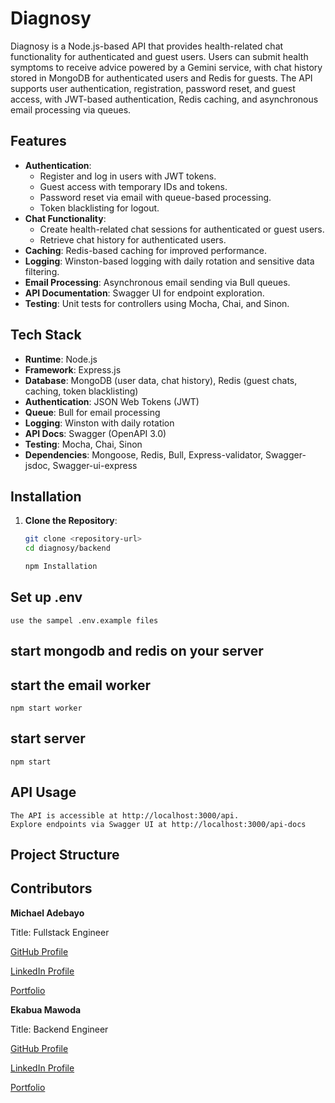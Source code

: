 # Diagnosy

Diagnosy is a Node.js-based API that provides health-related chat functionality for authenticated and guest users. Users can submit health symptoms to receive advice powered by a Gemini service, with chat history stored in MongoDB for authenticated users and Redis for guests. The API supports user authentication, registration, password reset, and guest access, with JWT-based authentication, Redis caching, and asynchronous email processing via queues.

## Features
- **Authentication**:
  - Register and log in users with JWT tokens.
  - Guest access with temporary IDs and tokens.
  - Password reset via email with queue-based processing.
  - Token blacklisting for logout.
- **Chat Functionality**:
  - Create health-related chat sessions for authenticated or guest users.
  - Retrieve chat history for authenticated users.
- **Caching**: Redis-based caching for improved performance.
- **Logging**: Winston-based logging with daily rotation and sensitive data filtering.
- **Email Processing**: Asynchronous email sending via Bull queues.
- **API Documentation**: Swagger UI for endpoint exploration.
- **Testing**: Unit tests for controllers using Mocha, Chai, and Sinon.

## Tech Stack
- **Runtime**: Node.js
- **Framework**: Express.js
- **Database**: MongoDB (user data, chat history), Redis (guest chats, caching, token blacklisting)
- **Authentication**: JSON Web Tokens (JWT)
- **Queue**: Bull for email processing
- **Logging**: Winston with daily rotation
- **API Docs**: Swagger (OpenAPI 3.0)
- **Testing**: Mocha, Chai, Sinon
- **Dependencies**: Mongoose, Redis, Bull, Express-validator, Swagger-jsdoc, Swagger-ui-express


## Installation

1. **Clone the Repository**:
   ```bash
   git clone <repository-url>
   cd diagnosy/backend

   npm Installation
## Set up .env
    use the sampel .env.example files

## start mongodb and redis on your server

## start the email worker
    npm start worker

## start server
    npm start

## API Usage
    The API is accessible at http://localhost:3000/api. 
    Explore endpoints via Swagger UI at http://localhost:3000/api-docs






## Project Structure
## Contributors
**Michael Adebayo**

Title: Fullstack Engineer

[GitHub Profile](https://github.com/MikeRock51)

[LinkedIn Profile](https://www.linkedin.com/in/michael-adebayo-637507251/)

[Portfolio](https://mikerock.tech)

**Ekabua Mawoda**

Title: Backend Engineer

[GitHub Profile](github.com/mdekabs)

[LinkedIn Profile](linkedin/in/emawoda)

[Portfolio](www.mdstorms.cloud)

